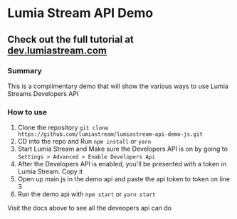 # Lumia Stream API Demo

## Check out the full tutorial at [dev.lumiastream.com](https://dev.lumiastream.com/docs/intro)

### Summary

This is a complimentary demo that will show the various ways to use Lumia Streams Developers API

### How to use

1) Clone the repository `git clone https://github.com/lumiastream/lumiastream-api-demo-js.git`
2) CD into the repo and Run `npm install` or `yarn`
3) Start Lumia Stream and Make sure the Developers API is on by going to `Settings > Advanced > Enable Developers Api`
4) After the Developers API is enabled, you'll be presented with a token in Lumia Stream. Copy it
5) Open up main.js in the demo api and paste the api token to token on line 3
6) Run the demo api with `npm start` or `yarn start`

Visit the docs above to see all the deveopers api can do
